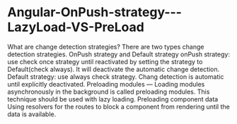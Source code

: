 # Angular-OnPush-strategy---LazyLoad-VS-PreLoad
What are change detection strategies? There are two types change detection strategies. OnPush strategy and Default strategy onPush strategy: use check once strategy until reactivated by setting the strategy to Default(check always). It will deactivate the automatic change detection. Default strategy: use always check strategy. Chang detection is automatic until explicitly deactivated. Preloading modules — Loading modules asynchronously in the background is called preloading modules. This technique should be used with lazy loading. Preloading component data Using resolvers for the routes to block a component from rendering until the data is available.
